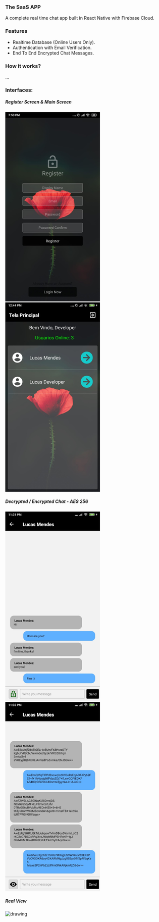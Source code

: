 ### The SaaS APP
A complete real time chat app built in React Native with Firebase Cloud.

### Features
- Realtime Database (Online Users Only).
- Authentication with Email Verification.
- End To End Encrypted Chat Messages.

### How it works?

...


### Interfaces:

##### Register Screen & Main Screen
<img src="examples/ex1.jpg" alt="drawing" width="300"/>   <img src="examples/ex2.jpg" alt="drawing" width="300"/>

##### Decrypted / Encrypted Chat - AES 256
<img src="examples/ex3.jpeg" alt="drawing" width="300"/>   <img src="examples/ex4.jpeg" alt="drawing" width="300"/>

##### Real View
<img src="examples/ex4.gif" alt="drawing" width="300"/>
